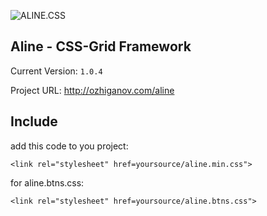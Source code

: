 ![ALINE.CSS](https://github.com/ENJOY100/aline.css/blob/master/images/alinelogo(mini).png)
## Aline - CSS-Grid Framework

Current Version: `1.0.4`

Project URL: http://ozhiganov.com/aline

## Include
add this code to you project:

`<link rel="stylesheet" href=yoursource/aline.min.css">`

for aline.btns.css:

`<link rel="stylesheet" href=yoursource/aline.btns.css">`


